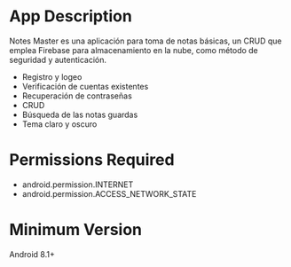 # App Description
Notes Master es una aplicación para toma de notas básicas, un CRUD que emplea Firebase para almacenamiento en la nube, como método de seguridad y autenticación.
* Registro y logeo
* Verificación de cuentas existentes
* Recuperación de contraseñas
* CRUD
* Búsqueda de las notas guardas
* Tema claro y oscuro

# Permissions Required
* android.permission.INTERNET
* android.permission.ACCESS_NETWORK_STATE

# Minimum Version
Android 8.1+
